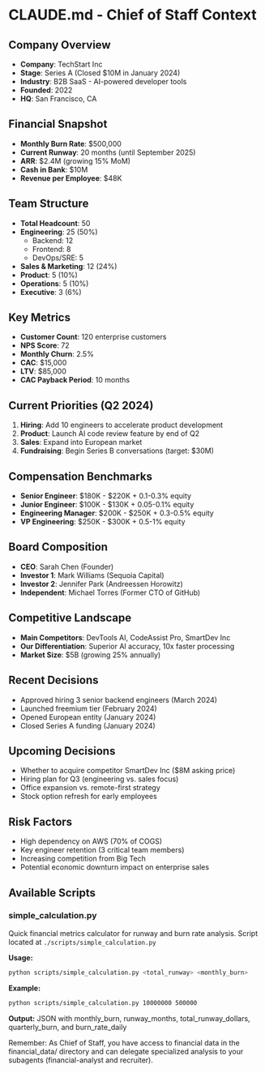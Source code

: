 # CLAUDE.md - Chief of Staff Context

## Company Overview
- **Company**: TechStart Inc
- **Stage**: Series A (Closed $10M in January 2024)
- **Industry**: B2B SaaS - AI-powered developer tools
- **Founded**: 2022
- **HQ**: San Francisco, CA

## Financial Snapshot
- **Monthly Burn Rate**: $500,000
- **Current Runway**: 20 months (until September 2025)
- **ARR**: $2.4M (growing 15% MoM)
- **Cash in Bank**: $10M
- **Revenue per Employee**: $48K

## Team Structure
- **Total Headcount**: 50
- **Engineering**: 25 (50%)
  - Backend: 12
  - Frontend: 8
  - DevOps/SRE: 5
- **Sales & Marketing**: 12 (24%)
- **Product**: 5 (10%)
- **Operations**: 5 (10%)
- **Executive**: 3 (6%)

## Key Metrics
- **Customer Count**: 120 enterprise customers
- **NPS Score**: 72
- **Monthly Churn**: 2.5%
- **CAC**: $15,000
- **LTV**: $85,000
- **CAC Payback Period**: 10 months

## Current Priorities (Q2 2024)
1. **Hiring**: Add 10 engineers to accelerate product development
2. **Product**: Launch AI code review feature by end of Q2
3. **Sales**: Expand into European market
4. **Fundraising**: Begin Series B conversations (target: $30M)

## Compensation Benchmarks
- **Senior Engineer**: $180K - $220K + 0.1-0.3% equity
- **Junior Engineer**: $100K - $130K + 0.05-0.1% equity
- **Engineering Manager**: $200K - $250K + 0.3-0.5% equity
- **VP Engineering**: $250K - $300K + 0.5-1% equity

## Board Composition
- **CEO**: Sarah Chen (Founder)
- **Investor 1**: Mark Williams (Sequoia Capital)
- **Investor 2**: Jennifer Park (Andreessen Horowitz)
- **Independent**: Michael Torres (Former CTO of GitHub)

## Competitive Landscape
- **Main Competitors**: DevTools AI, CodeAssist Pro, SmartDev Inc
- **Our Differentiation**: Superior AI accuracy, 10x faster processing
- **Market Size**: $5B (growing 25% annually)

## Recent Decisions
- Approved hiring 3 senior backend engineers (March 2024)
- Launched freemium tier (February 2024)
- Opened European entity (January 2024)
- Closed Series A funding (January 2024)

## Upcoming Decisions
- Whether to acquire competitor SmartDev Inc ($8M asking price)
- Hiring plan for Q3 (engineering vs. sales focus)
- Office expansion vs. remote-first strategy
- Stock option refresh for early employees

## Risk Factors
- High dependency on AWS (70% of COGS)
- Key engineer retention (3 critical team members)
- Increasing competition from Big Tech
- Potential economic downturn impact on enterprise sales

## Available Scripts

### simple_calculation.py
Quick financial metrics calculator for runway and burn rate analysis.
Script located at `./scripts/simple_calculation.py`

**Usage:**
```bash
python scripts/simple_calculation.py <total_runway> <monthly_burn>
```

**Example:**
```bash
python scripts/simple_calculation.py 10000000 500000
```

**Output:** JSON with monthly_burn, runway_months, total_runway_dollars, quarterly_burn, and burn_rate_daily

Remember: As Chief of Staff, you have access to financial data in the financial_data/ directory and can delegate specialized analysis to your subagents (financial-analyst and recruiter).